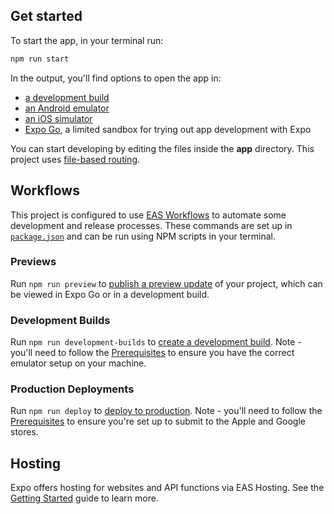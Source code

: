 ## Get started

To start the app, in your terminal run:

```bash
npm run start
```

In the output, you'll find options to open the app in:

- [a development build](https://docs.expo.dev/develop/development-builds/introduction/)
- [an Android emulator](https://docs.expo.dev/workflow/android-studio-emulator/)
- [an iOS simulator](https://docs.expo.dev/workflow/ios-simulator/)
- [Expo Go](https://expo.dev/go), a limited sandbox for trying out app development with Expo

You can start developing by editing the files inside the **app** directory. This project uses [file-based routing](https://docs.expo.dev/router/introduction).

## Workflows

This project is configured to use [EAS Workflows](https://docs.expo.dev/eas/workflows/get-started/) to automate some development and release processes. These commands are set up in [`package.json`](./package.json) and can be run using NPM scripts in your terminal.

### Previews

Run `npm run preview` to [publish a preview update](https://docs.expo.dev/eas/workflows/examples/publish-preview-update/) of your project, which can be viewed in Expo Go or in a development build.

### Development Builds

Run `npm run development-builds` to [create a development build](https://docs.expo.dev/eas/workflows/examples/create-development-builds/). Note - you'll need to follow the [Prerequisites](https://docs.expo.dev/eas/workflows/examples/create-development-builds/#prerequisites) to ensure you have the correct emulator setup on your machine.

### Production Deployments

Run `npm run deploy` to [deploy to production](https://docs.expo.dev/eas/workflows/examples/deploy-to-production/). Note - you'll need to follow the [Prerequisites](https://docs.expo.dev/eas/workflows/examples/deploy-to-production/#prerequisites) to ensure you're set up to submit to the Apple and Google stores.

## Hosting

Expo offers hosting for websites and API functions via EAS Hosting. See the [Getting Started](https://docs.expo.dev/eas/hosting/get-started/) guide to learn more.
